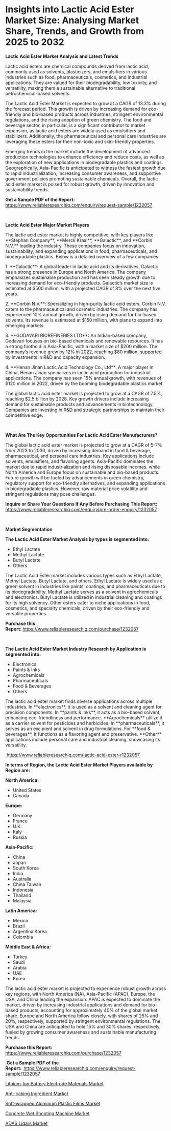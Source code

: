 <p><h1>Insights into Lactic Acid Ester Market Size: Analysing Market Share, Trends, and Growth from 2025 to 2032</h1></p><p><strong>Lactic Acid Ester Market Analysis and Latest Trends</strong></p>
<p><p>Lactic acid esters are chemical compounds derived from lactic acid, commonly used as solvents, plasticizers, and emulsifiers in various industries such as food, pharmaceuticals, cosmetics, and industrial applications. They are valued for their biodegradability, low toxicity, and versatility, making them a sustainable alternative to traditional petrochemical-based solvents.</p><p>The Lactic Acid Ester Market is expected to grow at a CAGR of 13.3% during the forecast period. This growth is driven by increasing demand for eco-friendly and bio-based products across industries, stringent environmental regulations, and the rising adoption of green chemistry. The food and beverage sector, in particular, is a significant contributor to market expansion, as lactic acid esters are widely used as emulsifiers and stabilizers. Additionally, the pharmaceutical and personal care industries are leveraging these esters for their non-toxic and skin-friendly properties.</p><p>Emerging trends in the market include the development of advanced production technologies to enhance efficiency and reduce costs, as well as the exploration of new applications in biodegradable plastics and coatings. Geographically, Asia-Pacific is anticipated to witness the fastest growth due to rapid industrialization, increasing consumer awareness, and supportive government policies promoting sustainable chemicals. Overall, the lactic acid ester market is poised for robust growth, driven by innovation and sustainability trends.</p></p>
<p><strong>Get a Sample PDF of the Report:&nbsp;</strong> <a href="https://www.reliableresearchiq.com/enquiry/request-sample/1232057?utm_campaign=2221&utm_medium=2&utm_source=Github&utm_content=ia&utm_term=26012025&utm_id=lactic-acid-ester">https://www.reliableresearchiq.com/enquiry/request-sample/1232057</a></p>
<p>&nbsp;</p>
<p><strong>Lactic Acid Ester Major Market Players</strong></p>
<p><p>The lactic acid ester market is highly competitive, with key players like **Stephan Company**, **Merck Kraal**, **Galactic**, and **Corbin N.V.** leading the industry. These companies focus on innovation, sustainability, and expanding applications in food, pharmaceuticals, and biodegradable plastics. Below is a detailed overview of a few companies:</p><p>1. **Galactic**: A global leader in lactic acid and its derivatives, Galactic has a strong presence in Europe and North America. The company emphasizes sustainable production and has seen steady growth due to increasing demand for eco-friendly products. Galactic’s market size is estimated at $500 million, with a projected CAGR of 8% over the next five years.</p><p>2. **Corbin N.V.**: Specializing in high-purity lactic acid esters, Corbin N.V. caters to the pharmaceutical and cosmetic industries. The company has experienced 10% annual growth, driven by rising demand for bio-based solvents. Its revenue is estimated at $150 million, with plans to expand into emerging markets.</p><p>3. **GODAVARI BIOREFINERIES LTD**: An Indian-based company, Godavari focuses on bio-based chemicals and renewable resources. It has a strong foothold in Asia-Pacific, with a market size of $200 million. The company’s revenue grew by 12% in 2022, reaching $80 million, supported by investments in R&D and capacity expansion.</p><p>4. **Henan Jinan Lactic Acid Technology Co., Ltd**: A major player in China, Henan Jinan specializes in lactic acid production for industrial applications. The company has seen 15% annual growth, with revenues of $120 million in 2022, driven by the booming biodegradable plastics market.</p><p>The global lactic acid ester market is projected to grow at a CAGR of 7.5%, reaching $2.5 billion by 2028. Key growth drivers include increasing demand for sustainable products and advancements in biotechnology. Companies are investing in R&D and strategic partnerships to maintain their competitive edge.</p></p>
<p>&nbsp;</p>
<p><strong>What Are The Key Opportunities For Lactic Acid Ester Manufacturers?</strong></p>
<p><p>The global lactic acid ester market is projected to grow at a CAGR of 5-7% from 2023 to 2030, driven by increasing demand in food & beverage, pharmaceutical, and personal care industries. Key applications include solvents, emulsifiers, and flavoring agents. Asia-Pacific dominates the market due to rapid industrialization and rising disposable incomes, while North America and Europe focus on sustainable and bio-based products. Future growth will be fueled by advancements in green chemistry, regulatory support for eco-friendly alternatives, and expanding applications in biodegradable plastics. However, raw material price volatility and stringent regulations may pose challenges.</p></p>
<p><strong>Inquire or Share Your Questions If Any Before Purchasing This Report:</strong> <a href="https://www.reliableresearchiq.com/enquiry/pre-order-enquiry/1232057?utm_campaign=2221&utm_medium=2&utm_source=Github&utm_content=ia&utm_term=26012025&utm_id=lactic-acid-ester">https://www.reliableresearchiq.com/enquiry/pre-order-enquiry/1232057</a></p>
<p>&nbsp;</p>
<p><strong>Market Segmentation</strong></p>
<p><strong>The Lactic Acid Ester Market Analysis by types is segmented into:</strong></p>
<p><ul><li>Ethyl Lactate</li><li>Methyl Lactate</li><li>Butyl Lactate</li><li>Others</li></ul></p>
<p><p>The Lactic Acid Ester market includes various types such as Ethyl Lactate, Methyl Lactate, Butyl Lactate, and others. Ethyl Lactate is widely used as a green solvent in industries like paints, coatings, and pharmaceuticals due to its biodegradability. Methyl Lactate serves as a solvent in agrochemicals and electronics. Butyl Lactate is utilized in industrial cleaning and coatings for its high solvency. Other esters cater to niche applications in food, cosmetics, and specialty chemicals, driven by their eco-friendly and versatile properties.</p></p>
<p><strong>Purchase this Report:&nbsp;</strong><a href="https://www.reliableresearchiq.com/purchase/1232057?utm_campaign=2221&utm_medium=2&utm_source=Github&utm_content=ia&utm_term=26012025&utm_id=lactic-acid-ester">https://www.reliableresearchiq.com/purchase/1232057</a></p>
<p>&nbsp;</p>
<p><strong>The Lactic Acid Ester Market Industry Research by Application is segmented into:</strong></p>
<p><ul><li>Electronics</li><li>Paints & Inks</li><li>Agrochemicals</li><li>Pharmaceuticals</li><li>Food & Beverages</li><li>Others</li></ul></p>
<p><p>The lactic acid ester market finds diverse applications across multiple industries. In **electronics**, it is used as a solvent and cleaning agent for precision components. In **paints & inks**, it acts as a bio-based solvent, enhancing eco-friendliness and performance. **Agrochemicals** utilize it as a carrier solvent for pesticides and herbicides. In **pharmaceuticals**, it serves as an excipient and solvent in drug formulations. For **food & beverages**, it functions as a flavoring agent and preservative. **Other** applications include personal care and industrial cleaning, showcasing its versatility.</p></p>
<p><a href="https://www.reliableresearchiq.com/lactic-acid-ester-r1232057?utm_campaign=2221&utm_medium=2&utm_source=Github&utm_content=ia&utm_term=26012025&utm_id=lactic-acid-ester">&nbsp;https://www.reliableresearchiq.com/lactic-acid-ester-r1232057</a></p>
<p><strong>In terms of Region, the Lactic Acid Ester Market Players available by Region are:</strong></p>
<p>
    <p> <strong> North America: </strong>
        <ul>
            <li>United States</li>
            <li>Canada</li>
        </ul>
        </p> 
    <p> <strong> Europe: </strong>
        <ul>
            <li>Germany</li>
            <li>France</li>
            <li>U.K.</li>
            <li>Italy</li>
            <li>Russia</li>
        </ul>
        </p> 
    <p> <strong> Asia-Pacific: </strong>
        <ul>
            <li>China</li>
            <li>Japan</li>
            <li>South Korea</li>
            <li>India</li>
            <li>Australia</li>
            <li>China Taiwan</li>
            <li>Indonesia</li>
            <li>Thailand</li>
            <li>Malaysia</li>
        </ul>
        </p> 
    <p> <strong> Latin America: </strong>
        <ul>
            <li>Mexico</li>
            <li>Brazil</li>
            <li>Argentina Korea</li>
            <li>Colombia</li>
        </ul>
        </p> 
    <p> <strong> Middle East & Africa: </strong>
        <ul>
            <li>Turkey</li>
            <li>Saudi</li>
            <li>Arabia</li>
            <li>UAE</li>
            <li>Korea</li>
        </ul>
    </p>
    </p>
<p><p>The lactic acid ester market is projected to experience robust growth across key regions, with North America (NA), Asia-Pacific (APAC), Europe, the USA, and China leading the expansion. APAC is expected to dominate the market, driven by increasing industrial applications and demand for bio-based products, accounting for approximately 40% of the global market share. Europe and North America follow closely, with shares of 25% and 20%, respectively, supported by stringent environmental regulations. The USA and China are anticipated to hold 15% and 30% shares, respectively, fueled by growing consumer awareness and sustainable manufacturing trends.</p></p>
<p><strong>Purchase this Report: </strong><a href="https://www.reliableresearchiq.com/purchase/1232057?utm_campaign=2221&utm_medium=2&utm_source=Github&utm_content=ia&utm_term=26012025&utm_id=lactic-acid-ester">https://www.reliableresearchiq.com/purchase/1232057</a></p>
<p>&nbsp;<strong>Get a Sample PDF of the Report:&nbsp;&nbsp;</strong><a href="https://www.reliableresearchiq.com/enquiry/request-sample/1232057?utm_campaign=2221&utm_medium=2&utm_source=Github&utm_content=ia&utm_term=26012025&utm_id=lactic-acid-ester">https://www.reliableresearchiq.com/enquiry/request-sample/1232057</a></p>
<p><strong></strong></p>
<p><p><a href="https://www.linkedin.com/pulse/growth-forecast-lithium-ion-battery-electrode-materials-x2tyf?utm_campaign=2221&utm_medium=2&utm_source=Github&utm_content=ia&utm_term=26012025&utm_id=lactic-acid-ester">Lithium-Ion Battery Electrode Materials Market</a></p><p><a href="https://www.linkedin.com/pulse/anti-caking-ingredient-market-trend-indicates-rapid-growth-accelerated-bxbac?utm_campaign=2221&utm_medium=2&utm_source=Github&utm_content=ia&utm_term=26012025&utm_id=lactic-acid-ester">Anti-caking Ingredient Market</a></p><p><a href="https://www.linkedin.com/pulse/soft-wrapped-aluminum-plastic-films-market-size-expected-grow-1yede?utm_campaign=2221&utm_medium=2&utm_source=Github&utm_content=ia&utm_term=26012025&utm_id=lactic-acid-ester">Soft-wrapped Aluminum Plastic Films Market</a></p><p><a href="https://www.linkedin.com/pulse/forecasting-future-concrete-wet-shooting-machine-market-growth-ko2qe?utm_campaign=2221&utm_medium=2&utm_source=Github&utm_content=ia&utm_term=26012025&utm_id=lactic-acid-ester">Concrete Wet Shooting Machine Market</a></p><p><a href="https://www.linkedin.com/pulse/global-adas-lidars-markets-growth-journey-current-size-41-95aoe?utm_campaign=2221&utm_medium=2&utm_source=Github&utm_content=ia&utm_term=26012025&utm_id=lactic-acid-ester">ADAS Lidars Market</a></p></p>